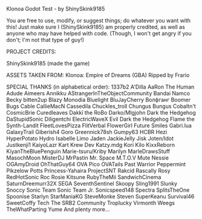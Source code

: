 Klonoa Godot Test - by ShinySkink9185

You are free to use, modify, or suggest things; do whatever you want with this! Just make sure I (ShinySkink9185) am properly credited, as well as anyone who may have helped with code. (Though, I won't get angry if you don't; I'm not that type of guy!)

PROJECT CREDITS:

ShinySkink9185 (made the game)

ASSETS TAKEN FROM:
Klonoa: Empire of Dreams (GBA)
Ripped by Frario

SPECIAL THANKS (in alphabetical order):
1337b2
A'Dilla
AaRon The Human
Adude
Aimeers
Annikku
AStrangerInTheObjectCommunity
Bandai Namco
Becky
bitten2up
Blazy Monodia
Bluelight
BluJayCherry
Волфганг
Boomer
Bugs
Cable
CallieMacN
Cassedila
Chuckles_troll
Chungus Bungus
Cobaltn't
CosmicBrie
Curedleaves
Dakkī the RoBo
Darko/Mlgjohn
Dark the Hedgehog
DaStupidSonic
Diligentchi
ElectricWaveX
Evil Dark the Hedgehog
Flame the Synth-Landit
FleetLovesPizza
FlitVerbal
FlowerGirl
Future Smiles
Gabri.lua
GalaxyTrail
Giberish4
Goro
Greennick78sh
Gumpy63
HCBR
Hezi
HyperPotato
Hydro
Isabelle
Limo
Jaden
JackieJelly
Jisk
Joten/Idot
Justkenji1
KaiyoLazr
Kart Krew Dev
Katzy.mdg
Kori
Kilo
KixxReborn
KiyanTheBluePenguin
Marie-tsuru/Kriby
Marilyn
MarleDrawsStuff
MasochMoon
MisterDJ
MrPastin
Mr. Space
M.T.O.V
Mute
Nessie
OGAmyDroid
OhThatGuy64
OVA Pico
OVATails
Past Warrior
Peppermint
Pikzelow
Potts
Princess-Yahaira
ProjectSNT
Rakcid
Rascally Rosy
RedHotSonic
Roc
Rosie Kitsune
RubyTheMii
SandwichCinema
SaturnDreemurr32X
SEGA
SeventhSentinel
Skoopy
Sling1991
Slunky
Snoccy
Sonic Team
Sonic Team Jr.
Sonicspeed148
Spectra
SplitsTheOne
Spoonise
Starlyn
StarManiaKG
SteveMonke
Steven
SuperKeanu
Survival46
SweetCoffy
Tech
The SRB2 Community
Troplucky
Virmonth
Weegs
TheWhatParting
Yume
And plenty more...
